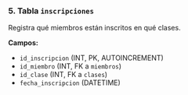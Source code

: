 ### **5. Tabla `inscripciones`**
Registra qué miembros están inscritos en qué clases.

**Campos:**
- `id_inscripcion` (INT, PK, AUTOINCREMENT)
- `id_miembro` (INT, FK a `miembros`)
- `id_clase` (INT, FK a `clases`)
- `fecha_inscripcion` (DATETIME)
